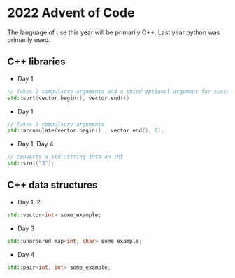 # 2022 Advent of Code 
The language of use this year will be primarily C++. Last year python was primarily used.

## C++ libraries
- Day 1
```c++
// Takes 2 compulsory arguments and a third optional argument for custom sorting
std::sort(vector.begin(), vector.end())
``` 
- Day 1
```c++
// Takes 3 compulsory arguments
std::accumulate(vector.begin() , vector.end(), 0);
```

- Day 1, Day 4
```c++
// converts a std::string into an int 
std::stoi("3");
```

## C++ data structures
- Day 1, 2
```c++
std::vector<int> some_example;
```
- Day 3
```c++
std::unordered_map<int, char> some_example;
```

- Day 4
```c++
std::pair<int, int> some_example;
```